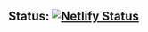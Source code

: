 ## Status: [![Netlify Status](https://api.netlify.com/api/v1/badges/6822aaae-0f39-4a67-8dba-029e146a9171/deploy-status)](https://app.netlify.com/sites/sumit-kushwah/deploys)

